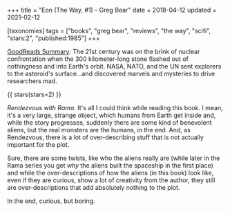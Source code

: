 +++
title = "Eon (The Way, #1) - Greg Bear"
date = 2018-04-12
updated = 2021-02-12

[taxonomies]
tags = ["books", "greg bear", "reviews", "the way", "scifi", "stars:2",
"published:1985"]
+++

[GoodReads Summary](https://www.goodreads.com/book/show/840278.Eon):
The 21st century was on the brink of nuclear confrontation when the 300
kilometer-long stone flashed out of nothingness and into Earth's orbit. NASA,
NATO, and the UN sent explorers to the asteroid's surface...and discovered
marvels and mysteries to drive researchers mad.

<!-- more -->

{{ stars(stars=2) }}

_Rendezvous with Rama_. It's all I could think while reading this book. I
mean, it's a very large, strange object, which humans from Earth get inside
and, while the story progresses, suddenly there are some kind of benevolent
aliens, but the real monsters are the humans, in the end. And, as Rendezvous,
there is a lot of over-describing stuff that is not actually important for the
plot.

Sure, there are some twists, like who the aliens really are (while later in
the Rama series you get *why* the aliens built the spaceship in the first
place) and while the over-descriptions of how the aliens (in this book) look
like, even if they are curious, show a lot of creativity from the author, they
still are over-descriptions that add absolutely nothing to the plot.

In the end, curious, but boring.
